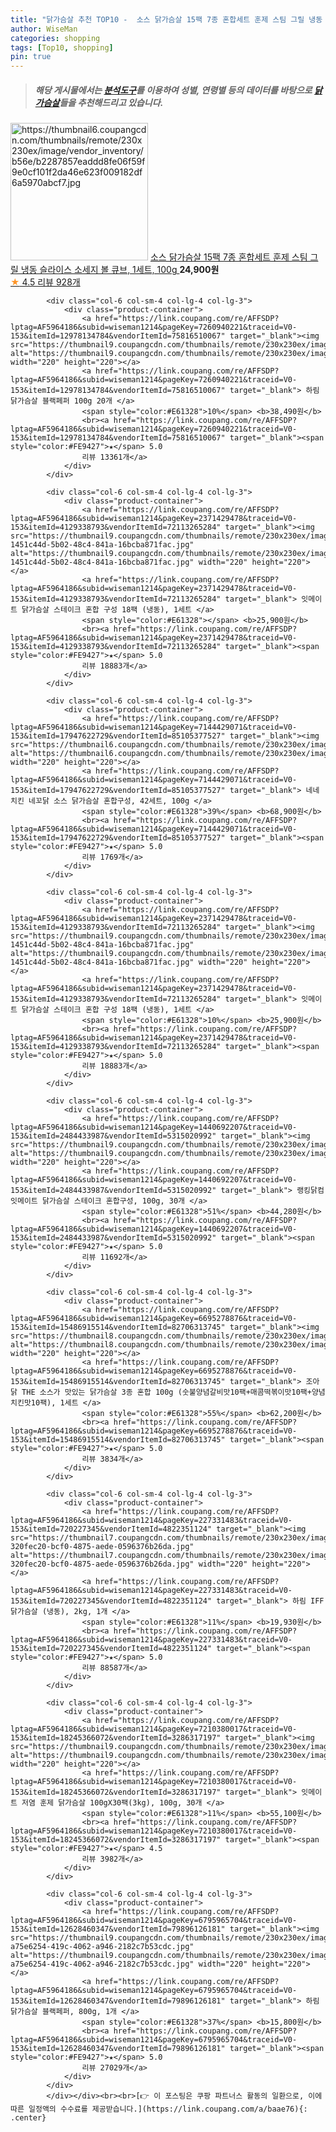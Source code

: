 ```yaml
---
title: "닭가슴살 추천 TOP10 -  소스 닭가슴살 15팩 7종 혼합세트 훈제 스팀 그릴 냉동 슬라이스 소세지 볼 큐브, 1세트, 100g "
author: WiseMan
categories: shopping
tags: [Top10, shopping]
pin: true
---
```


> ##### 해당 게시물에서는 [**분석도구**](https://itemscout.io/)를 이용하여 **성별**, **연령별** 등의 데이터를 바탕으로 [**닭가슴살**](https://link.coupang.com/a/baae76)들을 추천해드리고 있습니다.
<div class="container"><div class="row">
            <div class="col-6 col-sm-4 col-lg-4 col-lg-3">
                <div class="product-container">
                    <a href="https://link.coupang.com/re/AFFSDP?lptag=AF5964186&subid=wiseman1214&pageKey=7786499999&traceid=V0-153&itemId=13947564059&vendorItemId=81196775568" target="_blank"><img src="https://thumbnail6.coupangcdn.com/thumbnails/remote/230x230ex/image/vendor_inventory/b56e/b2287857eaddd8fe06f59f9e0cf101f2da46e623f009182df6a5970abcf7.jpg" alt="https://thumbnail6.coupangcdn.com/thumbnails/remote/230x230ex/image/vendor_inventory/b56e/b2287857eaddd8fe06f59f9e0cf101f2da46e623f009182df6a5970abcf7.jpg" width="220" height="220"></a>
                    <a href="https://link.coupang.com/re/AFFSDP?lptag=AF5964186&subid=wiseman1214&pageKey=7786499999&traceid=V0-153&itemId=13947564059&vendorItemId=81196775568" target="_blank"> 소스 닭가슴살 15팩 7종 혼합세트 훈제 스팀 그릴 냉동 슬라이스 소세지 볼 큐브, 1세트, 100g </a>
                    <span style="color:#E61328"></span> <b>24,900원</b>
                    <br><a href="https://link.coupang.com/re/AFFSDP?lptag=AF5964186&subid=wiseman1214&pageKey=7786499999&traceid=V0-153&itemId=13947564059&vendorItemId=81196775568" target="_blank"><span style="color:#FE9427">★</span> 4.5
                    리뷰 928개</a>
                </div>
            </div>
            
            <div class="col-6 col-sm-4 col-lg-4 col-lg-3">
                <div class="product-container">
                    <a href="https://link.coupang.com/re/AFFSDP?lptag=AF5964186&subid=wiseman1214&pageKey=7260940221&traceid=V0-153&itemId=12978134784&vendorItemId=75816510067" target="_blank"><img src="https://thumbnail9.coupangcdn.com/thumbnails/remote/230x230ex/image/vendor_inventory/c78f/6f33036e2d95013c2fd479d95ec0d33a219e0b0846ec00e7ba1ce36ce827.jpg" alt="https://thumbnail9.coupangcdn.com/thumbnails/remote/230x230ex/image/vendor_inventory/c78f/6f33036e2d95013c2fd479d95ec0d33a219e0b0846ec00e7ba1ce36ce827.jpg" width="220" height="220"></a>
                    <a href="https://link.coupang.com/re/AFFSDP?lptag=AF5964186&subid=wiseman1214&pageKey=7260940221&traceid=V0-153&itemId=12978134784&vendorItemId=75816510067" target="_blank"> 하림 닭가슴살 블랙페퍼 100g 20개 </a>
                    <span style="color:#E61328">10%</span> <b>38,490원</b>
                    <br><a href="https://link.coupang.com/re/AFFSDP?lptag=AF5964186&subid=wiseman1214&pageKey=7260940221&traceid=V0-153&itemId=12978134784&vendorItemId=75816510067" target="_blank"><span style="color:#FE9427">★</span> 5.0
                    리뷰 13361개</a>
                </div>
            </div>
            
            <div class="col-6 col-sm-4 col-lg-4 col-lg-3">
                <div class="product-container">
                    <a href="https://link.coupang.com/re/AFFSDP?lptag=AF5964186&subid=wiseman1214&pageKey=2371429478&traceid=V0-153&itemId=4129338793&vendorItemId=72113265284" target="_blank"><img src="https://thumbnail9.coupangcdn.com/thumbnails/remote/230x230ex/image/retail/images/4527292169605000-1451c44d-5b02-48c4-841a-16bcba871fac.jpg" alt="https://thumbnail9.coupangcdn.com/thumbnails/remote/230x230ex/image/retail/images/4527292169605000-1451c44d-5b02-48c4-841a-16bcba871fac.jpg" width="220" height="220"></a>
                    <a href="https://link.coupang.com/re/AFFSDP?lptag=AF5964186&subid=wiseman1214&pageKey=2371429478&traceid=V0-153&itemId=4129338793&vendorItemId=72113265284" target="_blank"> 잇메이트 닭가슴살 스테이크 혼합 구성 18팩 (냉동), 1세트 </a>
                    <span style="color:#E61328"></span> <b>25,900원</b>
                    <br><a href="https://link.coupang.com/re/AFFSDP?lptag=AF5964186&subid=wiseman1214&pageKey=2371429478&traceid=V0-153&itemId=4129338793&vendorItemId=72113265284" target="_blank"><span style="color:#FE9427">★</span> 5.0
                    리뷰 18883개</a>
                </div>
            </div>
            
            <div class="col-6 col-sm-4 col-lg-4 col-lg-3">
                <div class="product-container">
                    <a href="https://link.coupang.com/re/AFFSDP?lptag=AF5964186&subid=wiseman1214&pageKey=7144429071&traceid=V0-153&itemId=17947622729&vendorItemId=85105377527" target="_blank"><img src="https://thumbnail6.coupangcdn.com/thumbnails/remote/230x230ex/image/vendor_inventory/6855/84cf7b5004e82884e7bb6ee0483aca13cdcabad8e9fb0f7fdfed9188b53c.jpg" alt="https://thumbnail6.coupangcdn.com/thumbnails/remote/230x230ex/image/vendor_inventory/6855/84cf7b5004e82884e7bb6ee0483aca13cdcabad8e9fb0f7fdfed9188b53c.jpg" width="220" height="220"></a>
                    <a href="https://link.coupang.com/re/AFFSDP?lptag=AF5964186&subid=wiseman1214&pageKey=7144429071&traceid=V0-153&itemId=17947622729&vendorItemId=85105377527" target="_blank"> 네네치킨 네꼬닭 소스 닭가슴살 혼합구성, 42세트, 100g </a>
                    <span style="color:#E61328">39%</span> <b>68,900원</b>
                    <br><a href="https://link.coupang.com/re/AFFSDP?lptag=AF5964186&subid=wiseman1214&pageKey=7144429071&traceid=V0-153&itemId=17947622729&vendorItemId=85105377527" target="_blank"><span style="color:#FE9427">★</span> 5.0
                    리뷰 1769개</a>
                </div>
            </div>
            
            <div class="col-6 col-sm-4 col-lg-4 col-lg-3">
                <div class="product-container">
                    <a href="https://link.coupang.com/re/AFFSDP?lptag=AF5964186&subid=wiseman1214&pageKey=2371429478&traceid=V0-153&itemId=4129338793&vendorItemId=72113265284" target="_blank"><img src="https://thumbnail9.coupangcdn.com/thumbnails/remote/230x230ex/image/retail/images/4527292169605000-1451c44d-5b02-48c4-841a-16bcba871fac.jpg" alt="https://thumbnail9.coupangcdn.com/thumbnails/remote/230x230ex/image/retail/images/4527292169605000-1451c44d-5b02-48c4-841a-16bcba871fac.jpg" width="220" height="220"></a>
                    <a href="https://link.coupang.com/re/AFFSDP?lptag=AF5964186&subid=wiseman1214&pageKey=2371429478&traceid=V0-153&itemId=4129338793&vendorItemId=72113265284" target="_blank"> 잇메이트 닭가슴살 스테이크 혼합 구성 18팩 (냉동), 1세트 </a>
                    <span style="color:#E61328">10%</span> <b>25,900원</b>
                    <br><a href="https://link.coupang.com/re/AFFSDP?lptag=AF5964186&subid=wiseman1214&pageKey=2371429478&traceid=V0-153&itemId=4129338793&vendorItemId=72113265284" target="_blank"><span style="color:#FE9427">★</span> 5.0
                    리뷰 18883개</a>
                </div>
            </div>
            
            <div class="col-6 col-sm-4 col-lg-4 col-lg-3">
                <div class="product-container">
                    <a href="https://link.coupang.com/re/AFFSDP?lptag=AF5964186&subid=wiseman1214&pageKey=1440692207&traceid=V0-153&itemId=2484433987&vendorItemId=5315020992" target="_blank"><img src="https://thumbnail9.coupangcdn.com/thumbnails/remote/230x230ex/image/vendor_inventory/28a2/7a253e1688e2174361f0264b37bf63f1aba88bf23853f301dcd2e75d3cb3.jpg" alt="https://thumbnail9.coupangcdn.com/thumbnails/remote/230x230ex/image/vendor_inventory/28a2/7a253e1688e2174361f0264b37bf63f1aba88bf23853f301dcd2e75d3cb3.jpg" width="220" height="220"></a>
                    <a href="https://link.coupang.com/re/AFFSDP?lptag=AF5964186&subid=wiseman1214&pageKey=1440692207&traceid=V0-153&itemId=2484433987&vendorItemId=5315020992" target="_blank"> 랭킹닭컴 잇메이트 닭가슴살 스테이크 혼합구성, 100g, 30개 </a>
                    <span style="color:#E61328">51%</span> <b>44,280원</b>
                    <br><a href="https://link.coupang.com/re/AFFSDP?lptag=AF5964186&subid=wiseman1214&pageKey=1440692207&traceid=V0-153&itemId=2484433987&vendorItemId=5315020992" target="_blank"><span style="color:#FE9427">★</span> 5.0
                    리뷰 11692개</a>
                </div>
            </div>
            
            <div class="col-6 col-sm-4 col-lg-4 col-lg-3">
                <div class="product-container">
                    <a href="https://link.coupang.com/re/AFFSDP?lptag=AF5964186&subid=wiseman1214&pageKey=6695278876&traceid=V0-153&itemId=15486915514&vendorItemId=82706313745" target="_blank"><img src="https://thumbnail8.coupangcdn.com/thumbnails/remote/230x230ex/image/vendor_inventory/42cf/660886c82fd76951794530689c7a04f7a629fc0428eeb83759e0543c0bed.jpg" alt="https://thumbnail8.coupangcdn.com/thumbnails/remote/230x230ex/image/vendor_inventory/42cf/660886c82fd76951794530689c7a04f7a629fc0428eeb83759e0543c0bed.jpg" width="220" height="220"></a>
                    <a href="https://link.coupang.com/re/AFFSDP?lptag=AF5964186&subid=wiseman1214&pageKey=6695278876&traceid=V0-153&itemId=15486915514&vendorItemId=82706313745" target="_blank"> 조아닭 THE 소스가 맛있는 닭가슴살 3종 혼합 100g (숫불양념갈비맛10팩+매콤떡볶이맛10팩+양념치킨맛10팩), 1세트 </a>
                    <span style="color:#E61328">55%</span> <b>62,200원</b>
                    <br><a href="https://link.coupang.com/re/AFFSDP?lptag=AF5964186&subid=wiseman1214&pageKey=6695278876&traceid=V0-153&itemId=15486915514&vendorItemId=82706313745" target="_blank"><span style="color:#FE9427">★</span> 5.0
                    리뷰 3834개</a>
                </div>
            </div>
            
            <div class="col-6 col-sm-4 col-lg-4 col-lg-3">
                <div class="product-container">
                    <a href="https://link.coupang.com/re/AFFSDP?lptag=AF5964186&subid=wiseman1214&pageKey=227331483&traceid=V0-153&itemId=720227345&vendorItemId=4822351124" target="_blank"><img src="https://thumbnail7.coupangcdn.com/thumbnails/remote/230x230ex/image/retail/images/281730381654109-320fec20-bcf0-4875-aede-0596376b26da.jpg" alt="https://thumbnail7.coupangcdn.com/thumbnails/remote/230x230ex/image/retail/images/281730381654109-320fec20-bcf0-4875-aede-0596376b26da.jpg" width="220" height="220"></a>
                    <a href="https://link.coupang.com/re/AFFSDP?lptag=AF5964186&subid=wiseman1214&pageKey=227331483&traceid=V0-153&itemId=720227345&vendorItemId=4822351124" target="_blank"> 하림 IFF 닭가슴살 (냉동), 2kg, 1개 </a>
                    <span style="color:#E61328">11%</span> <b>19,930원</b>
                    <br><a href="https://link.coupang.com/re/AFFSDP?lptag=AF5964186&subid=wiseman1214&pageKey=227331483&traceid=V0-153&itemId=720227345&vendorItemId=4822351124" target="_blank"><span style="color:#FE9427">★</span> 5.0
                    리뷰 88587개</a>
                </div>
            </div>
            
            <div class="col-6 col-sm-4 col-lg-4 col-lg-3">
                <div class="product-container">
                    <a href="https://link.coupang.com/re/AFFSDP?lptag=AF5964186&subid=wiseman1214&pageKey=7210380017&traceid=V0-153&itemId=18245366072&vendorItemId=3286317197" target="_blank"><img src="https://thumbnail9.coupangcdn.com/thumbnails/remote/230x230ex/image/vendor_inventory/affe/50de843510749fe965507a3b9914e81b0b83de7657643ecd2b430998b0f7.jpg" alt="https://thumbnail9.coupangcdn.com/thumbnails/remote/230x230ex/image/vendor_inventory/affe/50de843510749fe965507a3b9914e81b0b83de7657643ecd2b430998b0f7.jpg" width="220" height="220"></a>
                    <a href="https://link.coupang.com/re/AFFSDP?lptag=AF5964186&subid=wiseman1214&pageKey=7210380017&traceid=V0-153&itemId=18245366072&vendorItemId=3286317197" target="_blank"> 잇메이트 저염 훈제 닭가슴살 100gX30팩(3kg), 100g, 30개 </a>
                    <span style="color:#E61328">11%</span> <b>55,100원</b>
                    <br><a href="https://link.coupang.com/re/AFFSDP?lptag=AF5964186&subid=wiseman1214&pageKey=7210380017&traceid=V0-153&itemId=18245366072&vendorItemId=3286317197" target="_blank"><span style="color:#FE9427">★</span> 4.5
                    리뷰 3982개</a>
                </div>
            </div>
            
            <div class="col-6 col-sm-4 col-lg-4 col-lg-3">
                <div class="product-container">
                    <a href="https://link.coupang.com/re/AFFSDP?lptag=AF5964186&subid=wiseman1214&pageKey=6795965704&traceid=V0-153&itemId=12628460347&vendorItemId=79896126181" target="_blank"><img src="https://thumbnail9.coupangcdn.com/thumbnails/remote/230x230ex/image/retail/images/545772136427964-a75e6254-419c-4062-a946-2182c7b53cdc.jpg" alt="https://thumbnail9.coupangcdn.com/thumbnails/remote/230x230ex/image/retail/images/545772136427964-a75e6254-419c-4062-a946-2182c7b53cdc.jpg" width="220" height="220"></a>
                    <a href="https://link.coupang.com/re/AFFSDP?lptag=AF5964186&subid=wiseman1214&pageKey=6795965704&traceid=V0-153&itemId=12628460347&vendorItemId=79896126181" target="_blank"> 하림 닭가슴살 블랙페퍼, 800g, 1개 </a>
                    <span style="color:#E61328">37%</span> <b>15,800원</b>
                    <br><a href="https://link.coupang.com/re/AFFSDP?lptag=AF5964186&subid=wiseman1214&pageKey=6795965704&traceid=V0-153&itemId=12628460347&vendorItemId=79896126181" target="_blank"><span style="color:#FE9427">★</span> 5.0
                    리뷰 27029개</a>
                </div>
            </div>
            </div></div><br><br>[👉 이 포스팅은 쿠팡 파트너스 활동의 일환으로, 이에 따른 일정액의 수수료를 제공받습니다.](https://link.coupang.com/a/baae76){: .center}